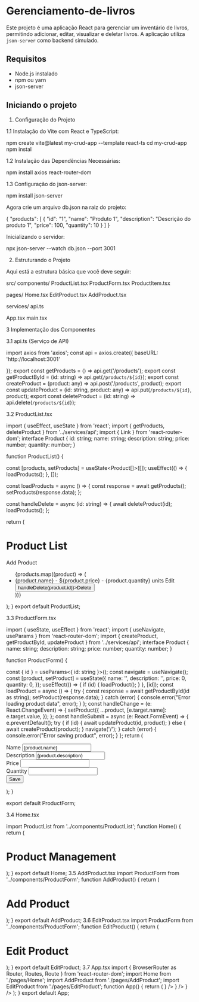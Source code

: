 ﻿# Gerenciamento-de-livros

Este projeto é uma aplicação React para gerenciar um inventário de livros, permitindo adicionar, editar, visualizar e deletar livros. A aplicação utiliza `json-server` como backend simulado.

## Requisitos

- Node.js instalado
- npm ou yarn
- json-server

## Iniciando o projeto

1. Configuração do Projeto
   
1.1 Instalação do Vite com React e TypeScript:

npm create vite@latest my-crud-app --template react-ts
cd my-crud-app
npm instal

1.2 Instalação das Dependências Necessárias:

npm install axios react-router-dom

1.3 Configuração do json-server:

npm install json-server


Agora crie um arquivo db.json na raiz do projeto:

{
 "products": [
 {
 "id": "1",
 "name": "Produto 1",
 "description": "Descrição do produto 1",
 "price": 100,
 "quantity": 10
 }
 ]
}

Inicializando o servidor:

npx json-server --watch db.json --port 3001

2. Estruturando o Projeto
    
Aqui está a estrutura básica que você deve seguir:

src/
components/
 ProductList.tsx
 ProductForm.tsx
 ProductItem.tsx
 
pages/
 Home.tsx
 EditProduct.tsx
 AddProduct.tsx
 
services/
 api.ts
 
App.tsx
main.tsx

3 Implementação dos Componentes

3.1 api.ts (Serviço de API)

import axios from 'axios';
const api = axios.create({
 baseURL: 'http://localhost:3001'
 
});
export const getProducts = () => api.get('/products');
export const getProductById = (id: string) => api.get(`/products/${id}`);
export const createProduct = (product: any) => api.post('/products', product);
export const updateProduct = (id: string, product: any) => api.put(`/products/${id}`, product);
export const deleteProduct = (id: string) => api.delete(`/products/${id}`);

3.2 ProductList.tsx

import { useEffect, useState } from 'react';
import { getProducts, deleteProduct } from '../services/api';
import { Link } from 'react-router-dom';
interface Product {
 id: string;
 name: string;
 description: string;
 price: number;
 quantity: number;
}

function ProductList() {

 const [products, setProducts] = useState<Product[]>([]);
 useEffect(() => {
 loadProducts();
 }, []);
 
 const loadProducts = async () => {
 const response = await getProducts();
 setProducts(response.data);
 };
 
 const handleDelete = async (id: string) => {
 await deleteProduct(id);
 loadProducts();
 };
 
 return (
 <div>
 <h1>Product List</h1>
 <Link to="/add">Add Product</Link>
 <ul>
 {products.map((product) => (
 <li key={product.id}>
 {product.name} - ${product.price} - {product.quantity} units
 <Link to={`/edit/${product.id}`}>Edit</Link>
 <button onClick={() => handleDelete(product.id)}>Delete</button>
 </li>
 ))}
 </ul>
 </div>
 );
}
export default ProductList;

3.3 ProductForm.tsx

import { useState, useEffect } from 'react';
import { useNavigate, useParams } from 'react-router-dom';
import { createProduct, getProductById, updateProduct } from '../services/api';
interface Product {
 name: string;
 description: string;
 price: number;
 quantity: number;
}

function ProductForm() {

 const { id } = useParams<{ id: string }>();
 const navigate = useNavigate();
 const [product, setProduct] = useState<Product>({
 name: '',
 description: '',
 price: 0,
 quantity: 0,
 });
 useEffect(() => {
 if (id) {
 loadProduct();
 }
 }, [id]);
 const loadProduct = async () => {
 try {
 const response = await getProductById(id as string);
 setProduct(response.data);
 } catch (error) {
 console.error("Error loading product data", error);
 }
 };
 const handleChange = (e: React.ChangeEvent<HTMLInputElement>) => {
 setProduct({
 ...product,
 [e.target.name]: e.target.value,
 });
 };
 const handleSubmit = async (e: React.FormEvent) => {
 e.preventDefault();
 try {
 if (id) {
 await updateProduct(id, product);
 } else {
 await createProduct(product);
 }
 navigate('/');
 } catch (error) {
 console.error("Error saving product", error);
 }
 };
 return (
 <form onSubmit={handleSubmit}>
 <div>
 <label>Name</label>
 <input
 type="text"
 name="name"
 value={product.name}
 onChange={handleChange}
 />
 </div>
 <div>
 <label>Description</label>
 <input
 type="text"
 name="description"
 value={product.description}
 onChange={handleChange}
 />
 </div>
 <div>
 <label>Price</label>
 <input
 type="number"
 name="price"
 value={product.price}
 onChange={handleChange}
 />
 </div>
 <div>
 <label>Quantity</label>
 <input
 type="number"
 name="quantity"
 value={product.quantity}
 onChange={handleChange}
 />
 </div>
 <button type="submit">Save</button>
 </form>
 );
}

export default ProductForm;

3.4 Home.tsx

import ProductList from '../components/ProductList';
function Home() {
 return (
 <div>
 <h1>Product Management</h1>
 <ProductList />
 </div>
 );
}
export default Home;
3.5 AddProduct.tsx
import ProductForm from '../components/ProductForm';
function AddProduct() {
 return (
 <div>
 <h1>Add Product</h1>
 <ProductForm />
 </div>
 );
}
export default AddProduct;
3.6 EditProduct.tsx
import ProductForm from '../components/ProductForm';
function EditProduct() {
 return (
 <div>
 <h1>Edit Product</h1>
 <ProductForm />
 </div>
 );
}
export default EditProduct;
3.7 App.tsx
import { BrowserRouter as Router, Routes, Route } from 'react-router-dom';
import Home from './pages/Home';
import AddProduct from './pages/AddProduct';
import EditProduct from './pages/EditProduct';
function App() {
 return (
 <Router>
 <Routes>
 <Route path="/" element={<Home />} />
 <Route path="/add" element={<AddProduct />} />
 <Route path="/edit/:id" element={<EditProduct />} />
 </Routes>
 </Router>
 );
}
export default App;

